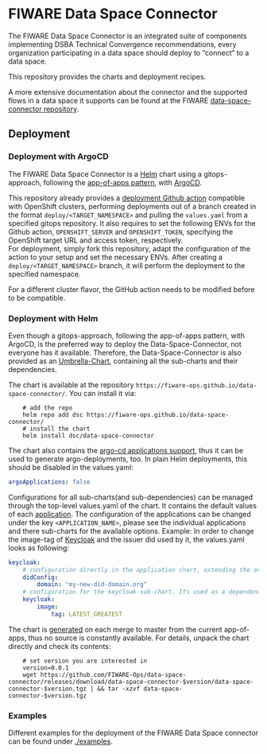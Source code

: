 # FIWARE Data Space Connector

The FIWARE Data Space Connector is an integrated suite of components implementing DSBA Technical Convergence recommendations, every organization participating 
in a data space should deploy to “connect” to a data space.

This repository provides the charts and deployment recipes. 

A more extensive documentation about the connector and the supported flows in a data space it supports can be found at the 
FIWARE [data-space-connector repository](https://github.com/FIWARE/data-space-connector).



## Deployment


### Deployment with ArgoCD

The FIWARE Data Space Connector is a [Helm](https://helm.sh) chart using a gitops-approach, following 
the [app-of-apps pattern](https://argo-cd.readthedocs.io/en/stable/operator-manual/cluster-bootstrapping), with [ArgoCD](https://argo-cd.readthedocs.io/en/stable/). 

This repository already provides a [deployment Github action](.github/workflows/deploy.yaml) compatible with OpenShift clusters, performing deployments out of 
a branch created in the format `deploy/<TARGET_NAMESPACE>` and pulling the `values.yaml` from a specified gitops repository. It also requires to set the 
following ENVs for the Github action, `OPENSHIFT_SERVER` and `OPENSHIFT_TOKEN`, specifying the OpenShift target URL and access token, respectively.  
For deployment, simply fork this repository, adapt the configuration of the action to your setup and set the necessary ENVs. After creating a 
`deploy/<TARGET_NAMESPACE>` branch, it will perform the deployment to the specified namespace.

For a different cluster flavor, the GitHub action needs to be modified before to be compatible.


### Deployment with Helm

Even though a gitops-approach, following the app-of-apps pattern, with ArgoCD, is the preferred way to deploy the Data-Space-Connector, not everyone has it available. Therefore, the Data-Space-Connector is also provided as an [Umbrella-Chart](https://helm.sh/docs/howto/charts_tips_and_tricks/#complex-charts-with-many-dependencies), containing all the sub-charts and their dependencies.

The chart is available at the repository ```https://fiware-ops.github.io/data-space-connector/```. You can install it via:

```shell
    # add the repo
    helm repo add dsc https://fiware-ops.github.io/data-space-connector/
    # install the chart
    helm install dsc/data-space-connector
```

The chart also contains the [argo-cd applications support](./data-space-connector/templates/), thus it can be used to generate argo-deployments, too. In plain Helm deployments, this should be disabled in the values.yaml:
```yaml
argoApplications: false
```

Configurations for all sub-charts(and sub-dependencies) can be managed through the top-level values.yaml of the chart. It contains the default values of each [application](./applications/). The configuration of the applications can be changed under the key ```<APPLICATION_NAME>```, please see the individual applications and there sub-charts for the available options. 
Example:
In order to change the image-tag of [Keycloak](./applications/keycloak/) and the issuer did used by it, the values.yaml looks as following:
```yaml
keycloak:
    # configuration directly in the application chart, extending the original keycloak chart
    didConfig:
        domain: "my-new-did-domain.org"
    # configuration for the keycloak-sub-chart. Its used as a dependency to the application, thus all config is accessible under the dependency name
    keycloak:
        image:
            tag: LATEST_GREATEST
```

The chart is [generated](generate.sh) on each merge to master from the current app-of-apps, thus no source is constantly available. For details, unpack the chart directly and check its contents:
```shell  
    # set version you are interested in
    version=0.0.1
    wget https://github.com/FIWARE-Ops/data-space-connector/releases/download/data-space-connector-$version/data-space-connector-$version.tgz | && tar -xzvf data-space-connector-$version.tgz
```


### Examples

Different examples for the deployment of the FIWARE Data Space connector can be found 
under [./examples](./examples).
